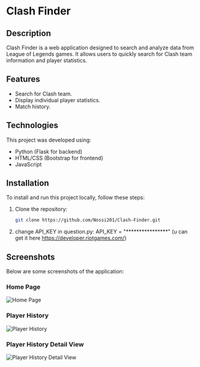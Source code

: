 # Clash Finder

## Description
Clash Finder is a web application designed to search and analyze data from League of Legends games. It allows users to quickly search for Clash team information and player statistics.

## Features
- Search for Clash team.
- Display individual player statistics.
- Match history.

## Technologies
This project was developed using:
- Python (Flask for backend)
- HTML/CSS (Bootstrap for frontend)
- JavaScript

## Installation
To install and run this project locally, follow these steps:

1. Clone the repository:
   ```bash
   git clone https://github.com/Nossi201/Clash-Finder.git
2. change API_KEY in question.py:
   API_KEY = "****************"
   (u can get it here https://developer.riotgames.com/)
## Screenshots

Below are some screenshots of the application:

### Home Page
![Home Page](static/img/screenshoots/index.png)

### Player History
![Player History](static/img/screenshoots/Player%20History%201.png)

### Player History Detail View
![Player History Detail View](static/img/screenshoots/Player%20History%202.png)
